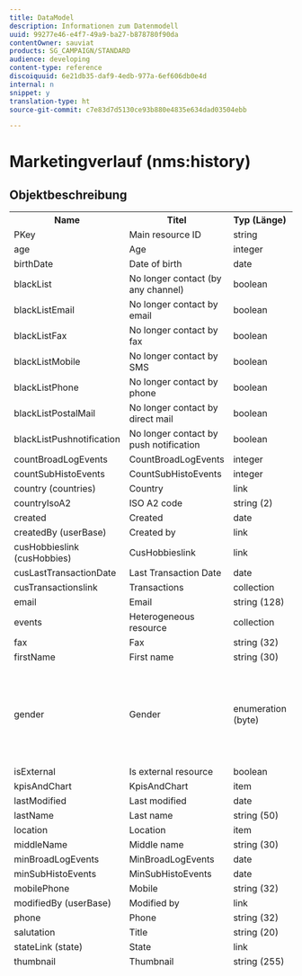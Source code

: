```yaml
---
title: DataModel
description: Informationen zum Datenmodell
uuid: 99277e46-e4f7-49a9-ba27-b878780f90da
contentOwner: sauviat
products: SG_CAMPAIGN/STANDARD
audience: developing
content-type: reference
discoiquuid: 6e21db35-daf9-4edb-977a-6ef606db0e4d
internal: n
snippet: y
translation-type: ht
source-git-commit: c7e83d7d5130ce93b880e4835e634dad03504ebb

---
```



# Marketingverlauf (nms:history)

## Objektbeschreibung

<table>
               <tr>
                  <th>Name</th>
                  <th>Titel</th>
                  <th>Typ (Länge)</th>
                  <th>Auflistungswerte</th>
               </tr>
               <tr>
                  <td>PKey</td>
                  <td>Main resource ID</td>
                  <td>string </td>
                  <td> </td>
               </tr>
               <tr>
                  <td>age</td>
                  <td>Age</td>
                  <td>integer </td>
                  <td> </td>
               </tr>
               <tr>
                  <td>birthDate</td>
                  <td>Date of birth</td>
                  <td>date </td>
                  <td> </td>
               </tr>
               <tr>
                  <td>blackList</td>
                  <td>No longer contact (by any channel)</td>
                  <td>boolean </td>
                  <td> </td>
               </tr>
               <tr>
                  <td>blackListEmail</td>
                  <td>No longer contact by email</td>
                  <td>boolean </td>
                  <td> </td>
               </tr>
               <tr>
                  <td>blackListFax</td>
                  <td>No longer contact by fax</td>
                  <td>boolean </td>
                  <td> </td>
               </tr>
               <tr>
                  <td>blackListMobile</td>
                  <td>No longer contact by SMS</td>
                  <td>boolean </td>
                  <td> </td>
               </tr>
               <tr>
                  <td>blackListPhone</td>
                  <td>No longer contact by phone</td>
                  <td>boolean </td>
                  <td> </td>
               </tr>
               <tr>
                  <td>blackListPostalMail</td>
                  <td>No longer contact by direct mail</td>
                  <td>boolean </td>
                  <td> </td>
               </tr>
               <tr>
                  <td>blackListPushnotification</td>
                  <td>No longer contact by push notification</td>
                  <td>boolean </td>
                  <td> </td>
               </tr>
               <tr>
                  <td>countBroadLogEvents</td>
                  <td>CountBroadLogEvents</td>
                  <td>integer </td>
                  <td> </td>
               </tr>
               <tr>
                  <td>countSubHistoEvents</td>
                  <td>CountSubHistoEvents</td>
                  <td>integer </td>
                  <td> </td>
               </tr>
               <tr>
                  <td>country (countries)</td>
                  <td>Country</td>
                  <td>link </td>
                  <td> </td>
               </tr>
               <tr>
                  <td>countryIsoA2</td>
                  <td>ISO A2 code</td>
                  <td>string (2)</td>
                  <td> </td>
               </tr>
               <tr>
                  <td>created</td>
                  <td>Created</td>
                  <td>date </td>
                  <td> </td>
               </tr>
               <tr>
                  <td>createdBy (userBase)</td>
                  <td>Created by</td>
                  <td>link </td>
                  <td> </td>
               </tr>
               <tr>
                  <td>cusHobbieslink (cusHobbies)</td>
                  <td>CusHobbieslink</td>
                  <td>link </td>
                  <td> </td>
               </tr>
               <tr>
                  <td>cusLastTransactionDate</td>
                  <td>Last Transaction Date</td>
                  <td>date </td>
                  <td> </td>
               </tr>
               <tr>
                  <td>cusTransactionslink</td>
                  <td>Transactions</td>
                  <td>collection </td>
                  <td> </td>
               </tr>
               <tr>
                  <td>email</td>
                  <td>Email</td>
                  <td>string (128)</td>
                  <td> </td>
               </tr>
               <tr>
                  <td>events</td>
                  <td>Heterogeneous resource</td>
                  <td>collection </td>
                  <td> </td>
               </tr>
               <tr>
                  <td>fax</td>
                  <td>Fax</td>
                  <td>string (32)</td>
                  <td> </td>
               </tr>
               <tr>
                  <td>firstName</td>
                  <td>First name</td>
                  <td>string (30)</td>
                  <td> </td>
               </tr>
               <tr>
                  <td>gender</td>
                  <td>Gender</td>
                  <td>enumeration (byte) </td>
                  <td>
                     <ul>
                        <li>Unspecified - unknown - 0</li>
                        <li>Male - male - 1</li>
                        <li>Female - female - 2</li>
                        <li>INVALID VALUE - __Invalid_value__ - __Invalid_value__</li>
                     </ul>
                  </td>
               </tr>
               <tr>
                  <td>isExternal</td>
                  <td>Is external resource</td>
                  <td>boolean </td>
                  <td> </td>
               </tr>
               <tr>
                  <td>kpisAndChart</td>
                  <td>KpisAndChart</td>
                  <td>item </td>
                  <td> </td>
               </tr>
               <tr>
                  <td>lastModified</td>
                  <td>Last modified</td>
                  <td>date </td>
                  <td> </td>
               </tr>
               <tr>
                  <td>lastName</td>
                  <td>Last name</td>
                  <td>string (50)</td>
                  <td> </td>
               </tr>
               <tr>
                  <td>location</td>
                  <td>Location</td>
                  <td>item </td>
                  <td> </td>
               </tr>
               <tr>
                  <td>middleName</td>
                  <td>Middle name</td>
                  <td>string (30)</td>
                  <td> </td>
               </tr>
               <tr>
                  <td>minBroadLogEvents</td>
                  <td>MinBroadLogEvents</td>
                  <td>date </td>
                  <td> </td>
               </tr>
               <tr>
                  <td>minSubHistoEvents</td>
                  <td>MinSubHistoEvents</td>
                  <td>date </td>
                  <td> </td>
               </tr>
               <tr>
                  <td>mobilePhone</td>
                  <td>Mobile</td>
                  <td>string (32)</td>
                  <td> </td>
               </tr>
               <tr>
                  <td>modifiedBy (userBase)</td>
                  <td>Modified by</td>
                  <td>link </td>
                  <td> </td>
               </tr>
               <tr>
                  <td>phone</td>
                  <td>Phone</td>
                  <td>string (32)</td>
                  <td> </td>
               </tr>
               <tr>
                  <td>salutation</td>
                  <td>Title</td>
                  <td>string (20)</td>
                  <td> </td>
               </tr>
               <tr>
                  <td>stateLink (state)</td>
                  <td>State</td>
                  <td>link </td>
                  <td> </td>
               </tr>
               <tr>
                  <td>thumbnail</td>
                  <td>Thumbnail</td>
                  <td>string (255)</td>
                  <td> </td>
               </tr>
               <tr>
                  <td>timeZone</td>
                  <td>Time zone</td>
                  <td>enumeration (string) (64)</td>
                  <td>
                     <ul>
                        <li>(GMT-02:00) Central-Atlantic - Atlantic_South_Georgia - Atlantic/South_Georgia</li>
                        <li>(GMT+02:00) Amman - Asia_Amman - Asia/Amman</li>
                        <li>(GMT-03:00) Brasi - America_Sao_Paulo - America/Sao_Paulo</li>
                        <li>(GMT+06:00) Astana, Dhaka - Asia_Dhaka - Asia/Dhaka</li>
                        <li>(GMT+06:00) Novossibirsk - Asia_Novosibirsk - Asia/Novosibirsk</li>
                        <li>(GMT+02:00) Windhoek - Africa_Windhoek - Africa/Windhoek</li>
                        <li>(GMT+04:00) Caucasus, Erevan - Asia_Yerevan - Asia/Yerevan</li>
                        <li>(GMT-04:00) Manaus - America_Manaus - America/Manaus</li>
                        <li>(GMT+03:30) Teheran - Asia_Tehran - Asia/Tehran</li>
                        <li>(GMT+12:00) Auckland, Wellington - Pacific_Auckland - Pacific/Auckland</li>
                        <li>(GMT+02:00) Jerusalem - Asia_Jerusalem - Asia/Jerusalem</li>
                        <li>(GMT+03:00) Moscow, St. Petersburg, Volgograd - Europe_Moscow - Europe/Moscow</li>
                        <li>(GMT+09:30) Adelaïde - Australia_Adelaide - Australia/Adelaide</li>
                        <li>(GMT+10:00) Canberra, Melbourne, Sydney - Australia_Canberra - Australia/Canberra</li>
                        <li>(GMT+08:00) Perth - Australia_Perth - Australia/Perth</li>
                        <li>(GMT+09:00) Yakoutsk - Asia_Yakutsk - Asia/Yakutsk</li>
                        <li>(GMT-10:00) Hawai - Pacific_Honolulu - Pacific/Honolulu</li>
                        <li>(GMT+04:00) Baku - Asia_Baku - Asia/Baku</li>
                        <li>(GMT+10:00) Vladivostok - Asia_Vladivostok - Asia/Vladivostok</li>
                        <li>(GMT+09:00) Seoul - Asia_Seoul - Asia/Seoul</li>
                        <li>(GMT+01:00) Sarajevo, Skoplje, Sofia, Warsaw, Zagreb - Europe_Sarajevo - Europe/Sarajevo</li>
                        <li>(GMT+04:00) Abu Dhabi, Muscat - Asia_Muscat - Asia/Muscat</li>
                        <li>(GMT+08:00) Kuala Lumpur, Singapore - Asia_Kuala_Lumpur - Asia/Kuala_Lumpur</li>
                        <li>(GMT+09:00) Osaka, Sapporo, Tokyo - Asia_Tokyo - Asia/Tokyo</li>
                        <li>(GMT+10:00) Brisbane - Australia_Brisbane - Australia/Brisbane</li>
                        <li>(GMT+05:30) Sri Jayawardenepura - Asia_Colombo - Asia/Colombo</li>
                        <li>(GMT+02:00) Harare, Pretoria - Africa_Harare - Africa/Harare</li>
                        <li>(GMT+08:00) Oulan-Bator - Asia_Ulan_Bator - Asia/Ulan_Bator</li>
                        <li>(GMT-02:00) Greenwich Mean Time minus 2 hours - Gmt_m2 - Etc/GMT+2</li>
                        <li>(GMT-03:00) Greenwich Mean Time minus 3 hours - Gmt_m3 - Etc/GMT+3</li>
                        <li>(GMT-01:00) Greenwich Mean Time minus 1 hour - Gmt_m1 - Etc/GMT+1</li>
                        <li>(GMT-06:00) Greenwich Mean Time minus 6 hours - Gmt_m6 - Etc/GMT+6</li>
                        <li>(GMT-07:00) Greenwich Mean Time minus 7 hours - Gmt_m7 - Etc/GMT+7</li>
                        <li>(GMT-04:00) Greenwich Mean Time minus 4 hours - Gmt_m4 - Etc/GMT+4</li>
                        <li>(GMT) Casablanca - Africa_Casablanca - Africa/Casablanca</li>
                        <li>(GMT+05:30) Kolkata, Chennai, Mumbai, New Delhi - Asia_Kolkata - Asia/Kolkata</li>
                        <li>(GMT-11:00) Greenwich Mean Time minus 11 hours - Gmt_m11 - Etc/GMT+11</li>
                        <li>(GMT-09:00) Greenwich Mean Time minus 9 hours - Gmt_m9 - Etc/GMT+9</li>
                        <li>(GMT-03:30) Newfoundland - America_St_Johns - America/St_Johns</li>
                        <li>(GMT+03:00) Greenwich Mean Time plus 3 hours - Gmt_p3 - Etc/GMT-3</li>
                        <li>(GMT-04:30) Caracas - America_Caracas - America/Caracas</li>
                        <li>(GMT+01:00) Amsterdam, Berlin, Berne, Rome, Stockholm, Vienna - Europe_Berlin - Europe/Berlin</li>
                        <li>(GMT-07:00) Chihuahua, La Paz, Mazatlan - America_Chihuahua - America/Chihuahua</li>
                        <li>(GMT+03:00) Nairobi - Africa_Nairobi - Africa/Nairobi</li>
                        <li>(GMT-04:00) Asunción - America_Asuncion - America/Asuncion</li>
                        <li>(GMT+03:00) Bagdad - Asia_Baghdad - Asia/Baghdad</li>
                        <li>(GMT-10:00) Greenwich Mean Time minus 10 hours - Gmt_m10 - Etc/GMT+10</li>
                        <li>(GMT-03:00) Greenland - America_Godthab - America/Godthab</li>
                        <li>(GMT+02:00) Damas - Asia_Damascus - Asia/Damascus</li>
                        <li>(GMT-11:00) Samoa - Pacific_Samoa - Pacific/Samoa</li>
                        <li>(GMT-05:00) Bogota, Lima, Quito - America_Bogota - America/Bogota</li>
                        <li>(GMT+01:00) Brussels, Copenhagen, Madrid, Paris - Europe_Paris - Europe/Paris</li>
                        <li>(GMT+08:00) Beijing, Chongqing, Hong Kong, Urumqi - Asia_Shanghai - Asia/Shanghai</li>
                        <li>(GMT+12:00) Fidji - Pacific_Fiji - Pacific/Fiji</li>
                        <li>(GMT+02:00) Athens, Istanbul, Minsk - Europe_Athens - Europe/Athens</li>
                        <li>(GMT+04:00) Tbilissi - Asia_Tbilisi - Asia/Tbilisi</li>
                        <li>INVALID VALUE - __Invalid_value__ - __Invalid_value__</li>
                        <li>(GMT+05:45) Katmandu - Asia_Katmandu - Asia/Katmandu</li>
                        <li>(GMT-05:00) Indiana (East) - America_Indianapolis - America/Indianapolis</li>
                        <li>(GMT-01:00) Cape Verde islands - Atlantic_Cape_Verde - Atlantic/Cape_Verde</li>
                        <li>(GMT+04:00) Port Louis - Indian_Mauritius - Indian/Mauritius</li>
                        <li>(GMT+08:00) Taipei - Asia_Taipei - Asia/Taipei</li>
                        <li>(GMT+06:30) Rangoon - Asia_Rangoon - Asia/Rangoon</li>
                        <li>(GMT+11:00) Magadan, The Solomon Islands, New Caledonia - Pacific_Guadalcanal - Pacific/Guadalcanal</li>
                        <li>(GMT+02:00) Cairo - Africa_Cairo - Africa/Cairo</li>
                        <li>(GMT+05:00) Iekaterinburg - Asia_Yekaterinburg - Asia/Yekaterinburg</li>
                        <li>(GMT+08:00) Irkoutsk - Asia_Irkutsk - Asia/Irkutsk</li>
                        <li>(GMT+10:00) Guam, Port Moresby - Pacific_Guam - Pacific/Guam</li>
                        <li>(GMT-04:00) Atlantic Standard Time (Canada) - America_Halifax - America/Halifax</li>
                        <li>(GMT) Greenwich mean time - GMT - GMT</li>
                        <li>Default - none - none</li>
                        <li>(GMT-04:00) La Paz - America_La_Paz - America/La_Paz</li>
                        <li>(GMT-06:00) Guadalajara, Mexico, Monterrey - America_Mexico_City - America/Mexico_City</li>
                        <li>(GMT+09:30) Darwin - Australia_Darwin - Australia/Darwin</li>
                        <li>(GMT-05:00) Est (United States and Canada) - America_New_York - America/New_York</li>
                        <li>(GMT-05:00) Greenwich Mean Time minus 5 hours - Gmt_m5 - Etc/GMT+5</li>
                        <li>(GMT+05:00) Islamabad, Karachi, Tachkent - Asia_Karachi - Asia/Karachi</li>
                        <li>(GMT+03:00) Koweït, Riyad - Asia_Riyadh - Asia/Riyadh</li>
                        <li>(GMT-08:00) Greenwich Mean Time minus 8 hours - Gmt_m8 - Etc/GMT+8</li>
                        <li>(GMT-01:00) The Azores - Atlantic_Azores - Atlantic/Azores</li>
                        <li>(GMT+07:00) Bangkok, Hanoi, Djakarta - Asia_Bangkok - Asia/Bangkok</li>
                        <li>(GMT) Monrovia - Africa_Monrovia - Africa/Monrovia</li>
                        <li>(GMT-09:00) Alaska - America_Anchorage - America/Anchorage</li>
                        <li>(GMT+01:00) Belgrade, Bratislava, Budapest, Ljubljana, Prague - Europe_Belgrade - Europe/Belgrade</li>
                        <li>(GMT) Reykjavik - Atlantic_Reykjavik - Atlantic/Reykjavik</li>
                        <li>(GMT+02:00) Bucarest - Europe_Bucharest - Europe/Bucharest</li>
                        <li>(GMT+05:00) Greenwich Mean Time plus 5 hours - Gmt_p5 - Etc/GMT-5</li>
                        <li>(GMT+04:00) Greenwich Mean Time plus 4 hours - Gmt_p4 - Etc/GMT-4</li>
                        <li>(GMT+07:00) Greenwich Mean Time plus 7 hours - Gmt_p7 - Etc/GMT-7</li>
                        <li>(GMT+06:00) Greenwich Mean Time plus 6 hours - Gmt_p6 - Etc/GMT-6</li>
                        <li>(GMT+01:00) Greenwich Mean Time plus 1 hour - Gmt_p1 - Etc/GMT-1</li>
                        <li>(GMT-08:00) Pacific (United States and Canada) - America_Los_Angeles - America/Los_Angeles</li>
                        <li>(GMT+02:00) Greenwich Mean Time plus 2 hours - Gmt_p2 - Etc/GMT-2</li>
                        <li>(GMT+07:00) Krasnoïarsk - Asia_Krasnoyarsk - Asia/Krasnoyarsk</li>
                        <li>(GMT+09:00) Greenwich Mean Time plus 9 hours - Gmt_p9 - Etc/GMT-9</li>
                        <li>(GMT+08:00) Greenwich Mean Time plus 8 hours - Gmt_p8 - Etc/GMT-8</li>
                        <li>(GMT+10:00) Hobart - Australia_Hobart - Australia/Hobart</li>
                        <li>(GMT+13:00) Nuku'alofa - Pacific_Tongatapu - Pacific/Tongatapu</li>
                        <li>(GMT-06:00) Central America - America_Regina - America/Regina</li>
                        <li>(GMT-03:00) Buenos Aires, Cayenne, Fortaleza - America_Buenos_Aires - America/Buenos_Aires</li>
                        <li>(GMT-07:00) Rocky Mountains (United States and Canada) - America_Denver - America/Denver</li>
                        <li>(GMT+01:00) Central Africa - West - Africa_Luanda - Africa/Luanda</li>
                        <li>(GMT+02:00) Helsinki, Kiev, Riga, Sofia, Tallinn, Vilnius - Europe_Helsinki - Europe/Helsinki</li>
                        <li>(GMT) Greenwich Mean Time: Dublin, Edinburgh, Lisbon, London - Europe_London - Europe/London</li>
                        <li>(GMT-07:00) Arizona - America_Phoenix - America/Phoenix</li>
                        <li>(GMT+02:00) Beirut - Asia_Beirut - Asia/Beirut</li>
                        <li>(GMT+04:30) Kabul - Asia_Kabul - Asia/Kabul</li>
                        <li>(GMT-06:00) Center (United States and Canada) - America_Chicago - America/Chicago</li>
                        <li>(GMT+11:00) Greenwich Mean Time plus 11 hours - Gmt_p11 - Etc/GMT-11</li>
                        <li>(GMT+10:00) Greenwich Mean Time plus 10 hours - Gmt_p10 - Etc/GMT-10</li>
                        <li>(GMT+13:00) Greenwich Mean Time plus 13 hours - Gmt_p13 - Etc/GMT-13</li>
                        <li>(GMT+12:00) Greenwich Mean Time plus 12 hours - Gmt_p12 - Etc/GMT-12</li>
                        <li>(GMT-04:00) Santiago - America_Santiago - America/Santiago</li>
                        <li>(GMT-03:00) Montevideo - America_Montevideo - America/Montevideo</li>
                        <li>(GMT-04:00) Cuiaba - America_Cuiaba - America/Cuiaba</li>
                     </ul>
                  </td>
               </tr>
               <tr>
                  <td>title</td>
                  <td>Profile</td>
                  <td>string (255)</td>
                  <td> </td>
               </tr>
            </table>

## Filter

Geburtstag (birthday)

<table>
<tr>
<th>Name</th>
<th>Typ</th>
</tr>
<tr>
<td>includeStart</td>
<td>boolean</td>
</tr>
<tr>
<td>previousUnitsValue</td>
<td>integer</td>
</tr>
<tr>
<td>nextUnitsValue</td>
<td>integer</td>
</tr>
<tr>
<td>endDay</td>
<td>date</td>
</tr>
<tr>
<td>precision</td>
<td>enumeration</td>
</tr>
<tr>
<td>relativeValue</td>
<td>string</td>
</tr>
<tr>
<td>month</td>
<td>date</td>
</tr>
<tr>
<td>operator</td>
<td>enumeration</td>
</tr>
<tr>
<td>includeEnd</td>
<td>boolean</td>
</tr>
<tr>
<td>endMonth</td>
<td>date</td>
</tr>
<tr>
<td>type</td>
<td>enumeration</td>
</tr>
<tr>
<td>day</td>
<td>date</td>
</tr>
</table>

Nach E-Mail (byEmail)

<table>
<tr>
<th>Name</th>
<th>Typ</th>
</tr>
<tr>
<td>email</td>
<td>string</td>
</tr>
</table>

Nach Schlüssel (byKeysProfile)

<table>
<tr>
<th>Name</th>
<th>Typ</th>
</tr>
<tr>
<td>email</td>
<td>string</td>
</tr>
</table>

Nach Name oder E-Mail (byText)

<table>
<tr>
<th>Name</th>
<th>Typ</th>
</tr>
<tr>
<td>text</td>
<td>string</td>
</tr>
</table>

Nach statischer Audience (byStaticAudience)

<table>
<tr>
<th>Name</th>
<th>Typ</th>
</tr>
<tr>
<td>audience</td>
<td>link</td>
</tr>
</table>

Angeklickt (hasClickedDelivery)

<table>
<tr>
<th>Name</th>
<th>Typ</th>
</tr>
<tr>
<td>delivery</td>
<td>link</td>
</tr>
</table>

Geöffnet (hasOpenDelivery)

<table>
<tr>
<th>Name</th>
<th>Typ</th>
</tr>
<tr>
<td>delivery</td>
<td>link</td>
</tr>
</table>

Profil (profile)

<table>
<tr>
<th>Name</th>
<th>Typ</th>
</tr>
<tr>
<td>profile</td>
<td>link</td>
</tr>
</table>

Empfangen (hasReceivedDelivery)

<table>
<tr>
<th>Name</th>
<th>Typ</th>
</tr>
<tr>
<td>delivery</td>
<td>link</td>
</tr>
</table>

Abonnenten (subscribers)

<table>
<tr>
<th>Name</th>
<th>Typ</th>
</tr>
<tr>
<td>service</td>
<td>link</td>
</tr>
</table>
